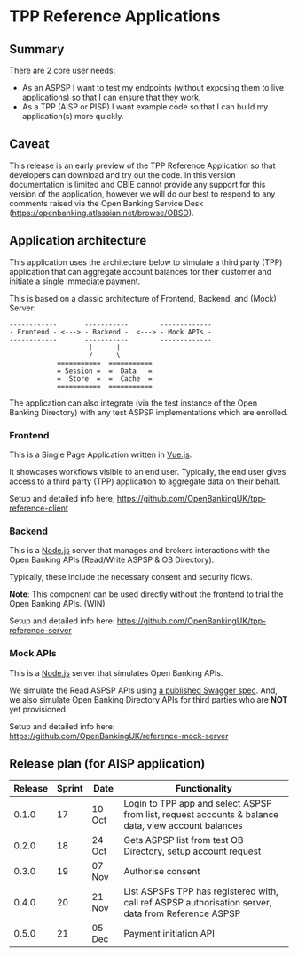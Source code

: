 # TPP Reference Applications

## Summary

There are 2 core user needs:

* As an ASPSP I want to test my endpoints (without exposing them to live applications) so that I can ensure that they work.
* As a TPP (AISP or PISP) I want example code so that I can build my application(s) more quickly.

## Caveat

This release is an early preview of the TPP Reference Application so that developers can download and try out the code. In this version documentation is limited and OBIE cannot provide any support for this version of the application, however we will do our best to respond to any comments raised via the Open Banking Service Desk (https://openbanking.atlassian.net/browse/OBSD).

## Application architecture

This application uses the architecture below to simulate a third party (TPP) application that can aggregate account balances for their customer and initiate a single immediate payment.

This is based on a classic architecture of Frontend, Backend, and (Mock) Server:

```
------------       -----------        -------------
- Frontend - <---> - Backend -  <---> - Mock APIs -
------------       -----------        -------------
                    |      |
                    /      \
            ===========  ===========
            = Session =  =  Data   =
            =  Store  =  =  Cache  =
            ===========  ===========
```
The application can also integrate (via the test instance of the Open Banking Directory) with any test ASPSP implementations which are enrolled.

### Frontend

This is a Single Page Application written in [Vue.js](http://vuejs.org/).

It showcases workflows visible to an end user. Typically, the end user gives access to a third party (TPP) application to aggregate data on their behalf.

Setup and detailed info here, https://github.com/OpenBankingUK/tpp-reference-client

### Backend

This is a [Node.js](http://nodejs.org/) server that manages and brokers interactions with the Open Banking APIs (Read/Write ASPSP & OB Directory).

Typically, these include the necessary consent and security flows.

__Note__: This component can be used directly without the frontend to trial the Open Banking APIs. (WIN)

Setup and detailed info here: https://github.com/OpenBankingUK/tpp-reference-server

### Mock APIs

This is a [Node.js](http://nodejs.org/) server that simulates Open Banking APIs.

We simulate the Read ASPSP APIs using [a published Swagger spec](https://www.openbanking.org.uk/read-write-apis/account-transaction-api/v1-1-0/#swagger). And, we also simulate Open Banking Directory APIs for third parties who are __NOT__ yet provisioned.

Setup and detailed info here: https://github.com/OpenBankingUK/reference-mock-server

## Release plan (for AISP application)

| Release | Sprint | Date   | Functionality |
| ------- | ------ | ------ | --- |
| 0.1.0   | 17     | 10 Oct | Login to TPP app and select ASPSP from list, request accounts & balance data, view account balances |
| 0.2.0   | 18     | 24 Oct | Gets ASPSP list from test OB Directory, setup account request |
| 0.3.0   | 19     | 07 Nov | Authorise consent |
| 0.4.0   | 20     | 21 Nov | List ASPSPs TPP has registered with, call ref ASPSP authorisation server, data from Reference ASPSP |
| 0.5.0   | 21     | 05 Dec | Payment initiation API |
